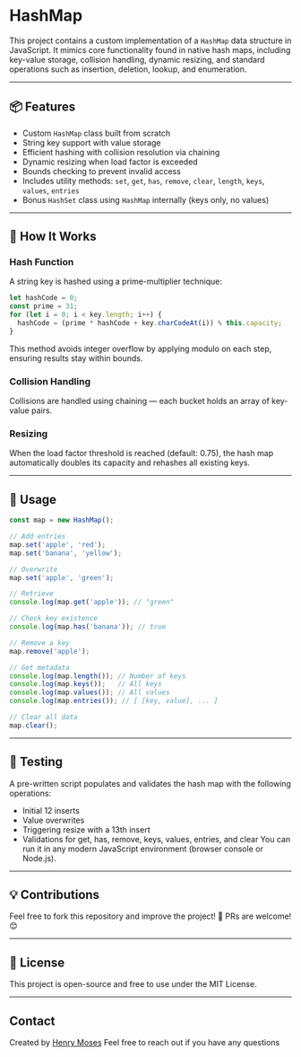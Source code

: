 # HashMap

This project contains a custom implementation of a `HashMap` data structure in JavaScript. It mimics core functionality found in native hash maps, including key-value storage, collision handling, dynamic resizing, and standard operations such as insertion, deletion, lookup, and enumeration.

---

## 📦 Features

- Custom `HashMap` class built from scratch
- String key support with value storage
- Efficient hashing with collision resolution via chaining
- Dynamic resizing when load factor is exceeded
- Bounds checking to prevent invalid access
- Includes utility methods: `set`, `get`, `has`, `remove`, `clear`, `length`, `keys`, `values`, `entries`
- Bonus `HashSet` class using `HashMap` internally (keys only, no values)

---

## 🧠 How It Works

### Hash Function

A string key is hashed using a prime-multiplier technique:

```js
let hashCode = 0;
const prime = 31;
for (let i = 0; i < key.length; i++) {
  hashCode = (prime * hashCode + key.charCodeAt(i)) % this.capacity;
}
```
This method avoids integer overflow by applying modulo on each step, ensuring results stay within bounds.

### Collision Handling

Collisions are handled using chaining — each bucket holds an array of key-value pairs.

### Resizing

When the load factor threshold is reached (default: 0.75), the hash map automatically doubles its capacity and rehashes all existing keys.

---

## 🚀 Usage

```js
const map = new HashMap();

// Add entries
map.set('apple', 'red');
map.set('banana', 'yellow');

// Overwrite
map.set('apple', 'green');

// Retrieve
console.log(map.get('apple')); // "green"

// Check key existence
console.log(map.has('banana')); // true

// Remove a key
map.remove('apple');

// Get metadata
console.log(map.length()); // Number of keys
console.log(map.keys());   // All keys
console.log(map.values()); // All values
console.log(map.entries()); // [ [key, value], ... ]

// Clear all data
map.clear();
```

---

## 🧪 Testing

A pre-written script populates and validates the hash map with the following operations:

- Initial 12 inserts
- Value overwrites
- Triggering resize with a 13th insert
- Validations for get, has, remove, keys, values, entries, and clear
You can run it in any modern JavaScript environment (browser console or Node.js).

---

## 💡 Contributions

Feel free to fork this repository and improve the project! 🚀
PRs are welcome! 😊

---

## 📄 License
This project is open-source and free to use under the MIT License.

---

## Contact

Created by [Henry Moses](https://github.com/hencci)
Feel free to reach out if you have any questions